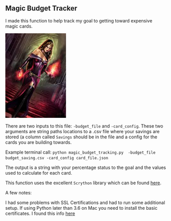## Magic Budget Tracker
I made this function to help track my goal to getting 
toward expensive magic cards. 

![LOTV](liliana.jpeg)

There are two inputs to this file: `-budget_file` and `-card_config`. 
These two arguments are string paths locations to a .csv file where
your savings are stored (a column called `Savings` should be in the file
and a config for the cards you are building towards. 

Example terminal call: `python magic_budget_tracking.py 
-budget_file budget_saving.csv
-card_config card_file.json`

The output is a string with your percentage status to the goal and
the values used to calculate for each card. 

This function uses the excellent `Scrython` library which can be found 
[here](https://github.com/NandaScott/Scrython).

A few notes:

I had some problems with SSL Certifications and had to run some additional setup.
If using Python later than 3.6 on Mac you need to install the basic certificates. 
I found this info [here](https://stackoverflow.com/questions/50236117/scraping-ssl-certificate-verify-failed-error-for-http-en-wikipedia-org) 



